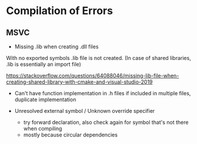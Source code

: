 # Compilation of Errors

## MSVC
- Missing .lib when creating .dll files

With no exported symbols .lib file is not created. (In case of shared libraries, .lib is essentially an import file)

https://stackoverflow.com/questions/64088046/missing-lib-file-when-creating-shared-library-with-cmake-and-visual-studio-2019

- Can't have function implementation in .h files if included in multiple files, duplicate implementation

- Unresolved external symbol / Unknown override specifier
  - try forward declaration, also check again for symbol that's not there when compiling
  - mostly because circular dependencies